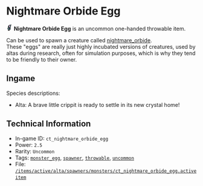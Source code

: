 # Nightmare Orbide Egg

<img src="https://raw.githubusercontent.com/Ceterai/Enternia/main/items/active/alta/spawners/monsters/ct_nightmare_orbide_egg.png" alt="Nightmare Orbide Egg icon" loading="lazy" height="16px" width="auto" /> **Nightmare Orbide Egg** is an uncommon one-handed throwable item.

Can be used to spawn a creature called [nightmare_orbide](https://ceterai.github.io/MyEnternia/Wiki/nightmare-orbide).  
These "eggs" are really just highly incubated versions of creatures, used by altas during research, often for simulation purposes, which is why they tend to be friendly to their owner.

## Ingame

Species descriptions:

- Alta: A brave little crippit is ready to settle in its new crystal home!

## Technical Information

- In-game ID: `ct_nightmare_orbide_egg`
- Power: `2.5`
- Rarity: `Uncommon`
- Tags: [`monster_egg`](https://ceterai.github.io/MyEnternia/Wiki/Tags/MonsterEgg), [`spawner`](https://ceterai.github.io/MyEnternia/Wiki/Tags/Spawner), [`throwable`](https://ceterai.github.io/MyEnternia/Wiki/Tags/Throwable), [`uncommon`](https://ceterai.github.io/MyEnternia/Wiki/Tags/Uncommon)
- File: [`/items/active/alta/spawners/monsters/ct_nightmare_orbide_egg.activeitem`](https://github.com/Ceterai/Enternia/blob/main/items/active/alta/spawners/monsters/ct_nightmare_orbide_egg.activeitem)
